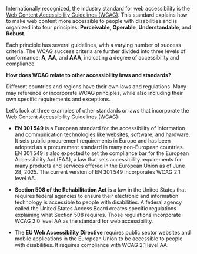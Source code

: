 Internationally recognized, the industry standard for web accessibility is the [Web Content Accessibility Guidelines (WCAG)](https://www.w3.org/WAI/standards-guidelines/wcag/). This standard explains how to make web content more accessible to people with disabilities and is organized into four principles: **Perceivable**, **Operable**, **Understandable**, and **Robust**.

Each principle has several guidelines, with a varying number of success criteria. The WCAG success criteria are further divided into three levels of conformance: **A**, **AA**, and **AAA**, indicating a degree of accessibility and compliance.

**How does WCAG relate to other accessibility laws and standards?**

Different countries and regions have their own laws and regulations. Many may reference or incorporate WCAG principles, while also including their own specific requirements and exceptions.

Let's look at three examples of other standards or laws that incorporate the Web Content Accessibility Guidelines (WCAG):

- **EN 301 549** is a European standard for the accessibility of information and communication technologies like websites, software, and hardware. It sets public procurement requirements in Europe and has been adopted as a procurement standard in many non-European countries. EN 301 549 is also expected to set the compliance bar for the European Accessibility Act (EAA), a law that sets accessibility requirements for many products and services offered in the European Union as of June 28, 2025. The current version of EN 301 549 incorporates WCAG 2.1 level AA.

- **Section 508 of the Rehabilitation Act** is a law in the United States that requires federal agencies to ensure their electronic and information technology is accessible to people with disabilities. A federal agency called the United States Access Board creates specific regulations explaining what Section 508 requires. Those regulations incorporate WCAG 2.0 level AA as the standard for web accessibility.

- The **EU Web Accessibility Directive** requires public sector websites and mobile applications in the European Union to be accessible to people with disabilities. It requires compliance with WCAG 2.1 level AA.
